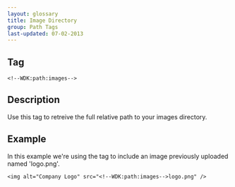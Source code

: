 ```yaml
---
layout: glossary
title: Image Directory
group: Path Tags
last-updated: 07-02-2013
---
```


## Tag

`<!--WDK:path:images-->`

## Description

Use this tag to retreive the full relative path to your images directory.

## Example

In this example we're using the tag to include an image previously uploaded named 'logo.png'.

~~~
<img alt="Company Logo" src="<!--WDK:path:images-->logo.png" />
~~~